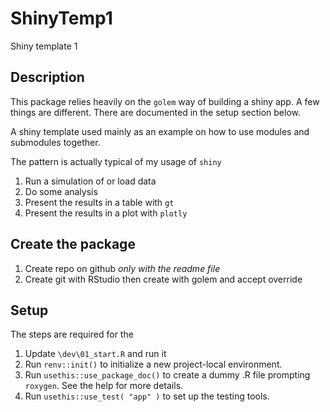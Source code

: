 # ShinyTemp1

Shiny template 1

## Description

This package relies heavily on the `golem` way of building a shiny app. A few
things are different. There are documented in the setup section below.

A shiny template used mainly as an example on how to use modules and submodules
together.

The pattern is actually typical of my usage of `shiny`
1. Run a simulation of or load data
2. Do some analysis
3. Present the results in a table with `gt`
4. Present the results in a plot with `plotly`

## Create the package

1. Create repo on github *only with the readme file*
2. Create git with RStudio then create with golem and accept override

## Setup

The steps are required for the 

1. Update `\dev\01_start.R` and run it
2. Run `renv::init()` to initialize a new project-local environment.
3. Run `usethis::use_package_doc()` to create a dummy .R file prompting
`roxygen`. See the help for more details.
4. Run `usethis::use_test( "app" )` to set up the testing tools.
